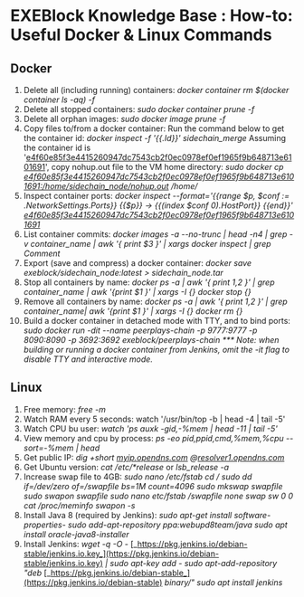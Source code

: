 # EXEBlock Knowledge Base : How-to: Useful Docker & Linux Commands

## **Docker** <a id="How-to:UsefulDocker&amp;LinuxCommands-Docker"></a>

1. Delete all \(including running\) containers:  _docker container rm $\(docker container ls -aq\) -f_  
2. Delete all stopped containers:  _sudo docker container prune -f_  
3. Delete all orphan images:  _sudo docker image prune -f_  
4. Copy files to/from a docker container:  Run the command below to get the container id:  _docker inspect -f '{{.Id}}' sidechain\_merge_  Assuming the container id is '[e4f60e85f3e4415260947dc7543cb2f0ec0978ef0ef1965f9b648713e6101691](http://e4f60e85f3e4415260947dc7543cb2f0ec0978ef0ef1965f9b648713e6101691/home/sidechain_node/nohup.out)', copy nohup.out file to the VM home directory:  _sudo docker cp_ [_e4f60e85f3e4415260947dc7543cb2f0ec0978ef0ef1965f9b648713e6101691:/home/sidechain\_node/nohup.out_](http://e4f60e85f3e4415260947dc7543cb2f0ec0978ef0ef1965f9b648713e6101691/home/sidechain_node/nohup.out) _/home/_  
5. Inspect container ports:  _docker inspect --format='{{range $p, $conf := .NetworkSettings.Ports}} {{$p}} -&gt; {{\(index $conf 0\).HostPort}} {{end}}'_ [_e4f60e85f3e4415260947dc7543cb2f0ec0978ef0ef1965f9b648713e6101691_](http://e4f60e85f3e4415260947dc7543cb2f0ec0978ef0ef1965f9b648713e6101691/home/sidechain_node/nohup.out)  
6. List container commits:  _docker images -a --no-trunc \| head -n4 \| grep -v container\_name \| awk '{ print $3 }' \| xargs docker inspect \| grep Comment_  
7.  Export \(save and compress\) a docker container:  _docker save exeblock/sidechain\_node:latest &gt; sidechain\_node.tar_  
8.  Stop all containers by name:  _docker ps -a \| awk '{ print $1,$2 }' \| grep container\_name \| awk '{print $1 }' \| xargs -I {} docker stop {}_  
9. Remove all containers by name:  _docker ps -a \| awk '{ print $1,$2 }' \| grep container\_name\| awk '{print $1 }' \| xargs -I {} docker rm {}_  
10. Build a docker container in detached mode with TTY, and to bind ports:  _sudo docker run -dit --name peerplays-chain -p 9777:9777 -p 8090:8090 -p 3692:3692 exeblock/peerplays-chain  \*\*\* Note: when building or running a docker container from Jenkins, omit the -it flag to disable TTY and interactive mode._ 

## **Linux** <a id="How-to:UsefulDocker&amp;LinuxCommands-Linux"></a>

1.  Free memory:    _free -m_  
2. Watch RAM every 5 seconds:  watch '/usr/bin/top -b \| head -4 \| tail -5'  
3. Watch CPU bu user:  _watch 'ps auxk -gid,-%mem \| head -11 \| tail -5'_  
4.  View memory and cpu by process:  _ps -eo pid,ppid,cmd,%mem,%cpu --sort=-%mem \| head_  
5. Get public IP:  _dig +short_ [_myip.opendns.com_](http://myip.opendns.com) _@_[_resolver1.opendns.com_](http://resolver1.opendns.com)  
6. Get Ubuntu version:  _cat /etc/\*release_  or   _lsb\_release -a_  
7.  Increase swap file to 4GB:  _sudo nano /etc/fstab_ _cd /_ _sudo dd if=/dev/zero of=/swapfile bs=1M count=4096_ _sudo mkswap swapfile_ _sudo swapon swapfile_ _sudo nano etc/fstab_ _/swapfile none swap sw 0 0_ _cat /proc/meminfo_ _swapon -s_  
8.  Install Java 8 \(required by Jenkins\):  _sudo apt-get install software-properties-_ _sudo add-apt-repository ppa:webupd8team/java_ _sudo apt install oracle-java8-installer_  
9. Install Jenkins:  _wget -q -O -_ [_https://pkg.jenkins.io/debian-stable/jenkins.io.key_](https://pkg.jenkins.io/debian-stable/jenkins.io.key) _\| sudo apt-key add -_ _sudo apt-add-repository "deb_ [_https://pkg.jenkins.io/debian-stable_](https://pkg.jenkins.io/debian-stable) _binary/"_ _sudo apt install jenkins_

